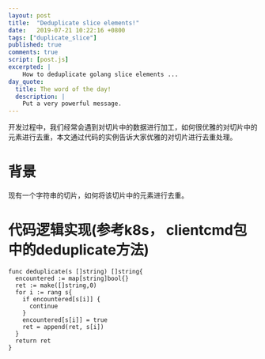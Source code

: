 ```yaml
---
layout: post
title:  "Deduplicate slice elements!"
date:   2019-07-21 10:22:16 +0800
tags: ["duplicate_slice"]
published: true
comments: true
script: [post.js]
excerpted: |
    How to deduplicate golang slice elements ...
day_quote:
  title: The word of the day!
  description: |
    Put a very powerful message.
---
```



开发过程中，我们经常会遇到对切片中的数据进行加工，如何很优雅的对切片中的元素进行去重，本文通过代码的实例告诉大家优雅的对切片进行去重处理。

# 背景
现有一个字符串的切片，如何将该切片中的元素进行去重。


# 代码逻辑实现(参考k8s， clientcmd包中的deduplicate方法)
```
func deduplicate(s []string) []string{
  encountered := map[string]bool{}
  ret := make([]string,0)
  for i := rang s{
    if encountered[s[i]] {
      continue
    }
    encountered[s[i]] = true
    ret = append(ret, s[i])
  }
  return ret
}
```
